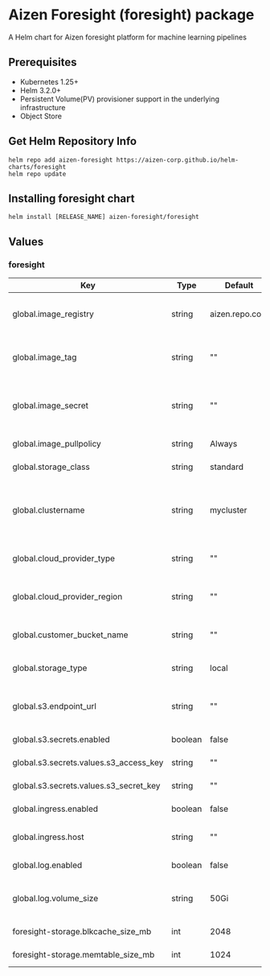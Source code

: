 # Aizen Foresight (foresight) package

A Helm chart for Aizen foresight platform for machine learning pipelines

## Prerequisites
- Kubernetes 1.25+
- Helm 3.2.0+
- Persistent Volume(PV) provisioner support in the underlying infrastructure
- Object Store 

## Get Helm Repository Info
```
helm repo add aizen-foresight https://aizen-corp.github.io/helm-charts/foresight
helm repo update
```
## Installing foresight chart
```
helm install [RELEASE_NAME] aizen-foresight/foresight
```
## Values

### foresight

| Key | Type | Default | Description |
|-----| -----| ------- | ----------- |
| global.image_registry | string | aizen.repo.com | The docker image registry to use |
| global.image_tag | string | "" | common tag for all container images |
| global.image_secret | string | "" | Secret to access docker image registry |
| global.image_pullpolicy | string | Always | Image pull policy |
| global.storage_class | string | standard | Backend storage |
| global.clustername | string | mycluster | Name used to create unique buckets for backend object store |
| global.cloud_provider_type | string |"" | Cloud provider type |
| global.cloud_provider_region | string | "" | Cloud provider region name |
| global.customer_bucket_name | string | "" | Customer bucket name |
| global.storage_type | string | local | Default storage type |
| global.s3.endpoint_url | string | "" |S3 endpoint url for cloud provider |
| global.s3.secrets.enabled | boolean | false | Enable s3 access |
| global.s3.secrets.values.s3_access_key | string | "" | Define s3 access key |
| global.s3.secrets.values.s3_secret_key | string | "" | Define s3 secret key |
| global.ingress.enabled | boolean | false | Enable ingress |
| global.ingress.host | string | "" | Specify ingress ip address |
| global.log.enabled | boolean | false | Enable logging |
| global.log.volume_size | string | 50Gi | Volume size for storing log files |
| foresight-storage.blkcache_size_mb | int | 2048 | Block cache size |
| foresight-storage.memtable_size_mb | int | 1024 | Mem table size |

